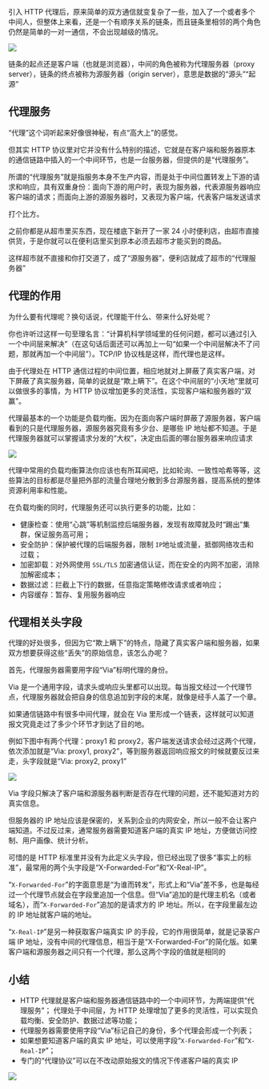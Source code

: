 引入 HTTP 代理后，原来简单的双方通信就变复杂了一些，加入了一个或者多个中间人，但整体上来看，还是一个有顺序关系的链条，而且链条里相邻的两个角色仍然是简单的一对一通信，不会出现越级的情况。

![](http://blog.poetries.top/img-repo/2019/12/30.png)

链条的起点还是客户端（也就是浏览器），中间的角色被称为代理服务器（proxy server），链条的终点被称为源服务器（origin server），意思是数据的“源头”“起源”

## 代理服务

“代理”这个词听起来好像很神秘，有点“高大上”的感觉。

但其实 HTTP 协议里对它并没有什么特别的描述，它就是在客户端和服务器原本的通信链路中插入的一个中间环节，也是一台服务器，但提供的是“代理服务”。

所谓的“代理服务”就是指服务本身不生产内容，而是处于中间位置转发上下游的请求和响应，具有双重身份：面向下游的用户时，表现为服务器，代表源服务器响应客户端的请求；而面向上游的源服务器时，又表现为客户端，代表客户端发送请求

打个比方。

之前你都是从超市里买东西，现在楼底下新开了一家 24 小时便利店，由超市直接供货，于是你就可以在便利店里买到原本必须去超市才能买到的商品。

这样超市就不直接和你打交道了，成了“源服务器”，便利店就成了超市的“代理服务器”

## 代理的作用

为什么要有代理呢？换句话说，代理能干什么、带来什么好处呢？

你也许听过这样一句至理名言：“计算机科学领域里的任何问题，都可以通过引入一个中间层来解决”（在这句话后面还可以再加上一句“如果一个中间层解决不了问题，那就再加一个中间层”）。TCP/IP 协议栈是这样，而代理也是这样。

由于代理处在 HTTP 通信过程的中间位置，相应地就对上屏蔽了真实客户端，对下屏蔽了真实服务器，简单的说就是“欺上瞒下”。在这个中间层的“小天地”里就可以做很多的事情，为 HTTP 协议增加更多的灵活性，实现客户端和服务器的“双赢”。

代理最基本的一个功能是负载均衡。因为在面向客户端时屏蔽了源服务器，客户端看到的只是代理服务器，源服务器究竟有多少台、是哪些 IP 地址都不知道。于是代理服务器就可以掌握请求分发的“大权”，决定由后面的哪台服务器来响应请求

![](http://blog.poetries.top/img-repo/2019/12/31.png)

代理中常用的负载均衡算法你应该也有所耳闻吧，比如轮询、一致性哈希等等，这些算法的目标都是尽量把外部的流量合理地分散到多台源服务器，提高系统的整体资源利用率和性能。

在负载均衡的同时，代理服务还可以执行更多的功能，比如：

- 健康检查：使用“心跳”等机制监控后端服务器，发现有故障就及时“踢出”集群，保证服务高可用；
- 安全防护：保护被代理的后端服务器，限制 `IP`地址或流量，抵御网络攻击和过载；
- 加密卸载：对外网使用 `SSL/TLS` 加密通信认证，而在安全的内网不加密，消除加解密成本；
- 数据过滤：拦截上下行的数据，任意指定策略修改请求或者响应；
- 内容缓存：暂存、复用服务器响应

## 代理相关头字段

代理的好处很多，但因为它“欺上瞒下”的特点，隐藏了真实客户端和服务器，如果双方想要获得这些“丢失”的原始信息，该怎么办呢？

首先，代理服务器需要用字段“Via”标明代理的身份。

Via 是一个通用字段，请求头或响应头里都可以出现。每当报文经过一个代理节点，代理服务器就会把自身的信息追加到字段的末尾，就像是经手人盖了一个章。

如果通信链路中有很多中间代理，就会在 Via 里形成一个链表，这样就可以知道报文究竟走过了多少个环节才到达了目的地。

例如下图中有两个代理：proxy1 和 proxy2，客户端发送请求会经过这两个代理，依次添加就是“Via: proxy1, proxy2”，等到服务器返回响应报文的时候就要反过来走，头字段就是“Via: proxy2, proxy1”

![](http://blog.poetries.top/img-repo/2019/12/32.png)

Via 字段只解决了客户端和源服务器判断是否存在代理的问题，还不能知道对方的真实信息。

但服务器的 IP 地址应该是保密的，关系到企业的内网安全，所以一般不会让客户端知道。不过反过来，通常服务器需要知道客户端的真实 IP 地址，方便做访问控制、用户画像、统计分析。

可惜的是 HTTP 标准里并没有为此定义头字段，但已经出现了很多“事实上的标准”，最常用的两个头字段是“X-Forwarded-For”和“X-Real-IP”。

“`X-Forwarded-For`”的字面意思是“为谁而转发”，形式上和“Via”差不多，也是每经过一个代理节点就会在字段里追加一个信息。但“Via”追加的是代理主机名（或者域名），而“`X-Forwarded-For`”追加的是请求方的 IP 地址。所以，在字段里最左边的 IP 地址就客户端的地址。

“`X-Real-IP`”是另一种获取客户端真实 IP 的手段，它的作用很简单，就是记录客户端 IP 地址，没有中间的代理信息，相当于是“X-Forwarded-For”的简化版。如果客户端和源服务器之间只有一个代理，那么这两个字段的值就是相同的

## 小结

- HTTP 代理就是客户端和服务器通信链路中的一个中间环节，为两端提供“代理服务”；
代理处于中间层，为 HTTP 处理增加了更多的灵活性，可以实现负载均衡、安全防护、数据过滤等功能；
- 代理服务器需要使用字段“Via”标记自己的身份，多个代理会形成一个列表；
- 如果想要知道客户端的真实 IP 地址，可以使用字段“`X-Forwarded-For`”和“`X-Real-IP`”；
- 专门的“代理协议”可以在不改动原始报文的情况下传递客户端的真实 IP

![](http://blog.poetries.top/img-repo/2019/12/33.png)